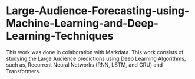 # Large-Audience-Forecasting-using-Machine-Learning-and-Deep-Learning-Techniques
This work was done in colaboration with Markdata. This work consists of studying the Large Audience predictions using Deep Learning Algorithms, such as, Recurrent Neural Networks (RNN, LSTM, and GRU) and Transformers. 
